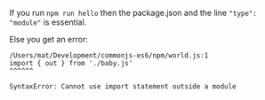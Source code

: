 
If you run `npm run hello` then
the package.json and the line `"type": "module"` is essential.


Else you get an error: 
```shell
/Users/mat/Development/commonjs-es6/npm/world.js:1
import { out } from './baby.js'
^^^^^^

SyntaxError: Cannot use import statement outside a module
```